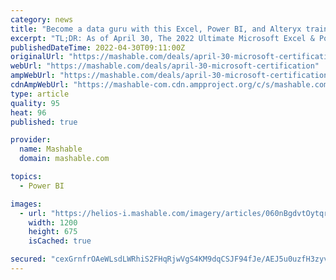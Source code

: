 ```yaml
---
category: news
title: "Become a data guru with this Excel, Power BI, and Alteryx training on sale"
excerpt: "TL;DR: As of April 30, The 2022 Ultimate Microsoft Excel & Power BI Certification Bundle (worth $1,800) is on sale for just $34.99. Dealing with loads of disorganized data can really make your ..."
publishedDateTime: 2022-04-30T09:11:00Z
originalUrl: "https://mashable.com/deals/april-30-microsoft-certification"
webUrl: "https://mashable.com/deals/april-30-microsoft-certification"
ampWebUrl: "https://mashable.com/deals/april-30-microsoft-certification?amp"
cdnAmpWebUrl: "https://mashable-com.cdn.ampproject.org/c/s/mashable.com/deals/april-30-microsoft-certification?amp"
type: article
quality: 95
heat: 96
published: true

provider:
  name: Mashable
  domain: mashable.com

topics:
  - Power BI

images:
  - url: "https://helios-i.mashable.com/imagery/articles/060nBgdvtOytqryaQteLMEy/hero-image.fill.size_1200x675.v1651075912.jpg"
    width: 1200
    height: 675
    isCached: true

secured: "cexGrnfrOAeWLsdLWRhiS2FHqRjwVgS4KM9dqCSJF94fJe/AEJ5u0uzfH3zyv2oxs0FRmouguMl3tOiU5lWSPV3C7CCnhL9lurqLeQBCeQI6YjWoKm2Wvg7niFvr+lxwkdVqhoA7bR487NsEcINp5SiPTu/TZhPnG6vkwOl363q0Syjc0J5YVjWy9JXlhvHiIfjnqw7NaePq1KWsJ0xuaUcrJwouYR3+p3dix5BGUmKv9IuHAGOTLijBBHp1BJBeKIh6JUu7xRd58UfcLvMS+eadcSddfgyBAvYnAEPJwyZi04zTK0rSKgheHbBxMDz5511Hu+oCTBxmnbgYMxJqWrxydiRzTgEXxcETk28QF7c=;Xn78ePRh2Eja5wuYdn2Wug=="
---
```


